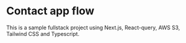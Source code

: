 # Contact app flow

This is a sample fullstack project using Next.js, React-query, AWS S3, Tailwind CSS and Typescript. 
